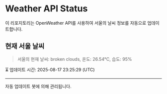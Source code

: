 
# Weather API Status

이 리포지토리는 OpenWeather API를 사용하여 서울의 날씨 정보를 자동으로 업데이트합니다.

## 현재 서울 날씨
> 서울의 현재 날씨: broken clouds, 온도: 26.54°C, 습도: 95%

⏳ 업데이트 시간: 2025-08-17 23:25:29 (UTC)

---
자동 업데이트 봇에 의해 관리됩니다.
